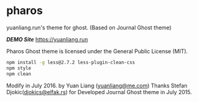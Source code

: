 # pharos
yuanliang.run's theme for ghost. (Based on Journal Ghost theme)

***DEMO Site***
https://yuanliang.run


Pharos Ghost theme is licensed under the General Public
License (MIT).

```bash
npm install -g less@2.7.2 less-plugin-clean-css
npm style
npm clean
```

Modify in July 2016. by Yuan Liang (yuanliang@me.com)
Thanks Stefan Djokic(djokics@elfak.rs) for Developed Journal Ghost theme in July 2015.